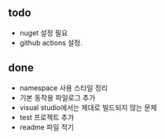 ## todo

* nuget 설정 필요
* github actions 설정. 

## done

* namespace 사용 스타일 정리
* 기본 동작용 파일로그 추가
* visual studio에서는 제대로 빌드되지 않는 문제
* test 프로젝트 추가
* readme 파일 적기